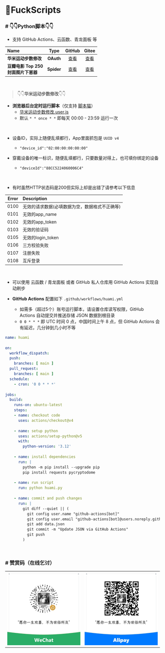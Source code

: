 # 🌈FuckScripts

### \#  **👇👇Python脚本👇👇**

- 支持 GitHub Actions、云函数、青龙面板 等

| Name | Type | GitHub | Gitee |
|:---|:---:|:---:|:---:|
| **华米运动步数修改** | **OAuth** | [查看](https://raw.githubusercontent.com/geoisam/FuckScripts/main/py/huami.py) | [查看](https://gitee.com/geoisam/FuckScripts/raw/main/py/huami.py) |
| **豆瓣电影 Top 250 <br>封面图片下崽器** | **Spider** | [查看](https://raw.githubusercontent.com/geoisam/FuckScripts/main/py/douban.py) | [查看](https://gitee.com/geoisam/FuckScripts/raw/main/py/douban.py) |

<br>

> 👇👇**华米运动步数修改**👇👇

- **浏览器后台定时运行脚本**（仅支持 [脚本猫](https://docs.scriptcat.org)）
  - [华米运动步数修改.user.js](https://github.com/geoisam/FuckScripts/blob/main/sc/华米运动步数修改.user.js)
  - 默认 `* * once * *` 即每天 00:00 - 23:59 运行一次

<br>

- 设备ID，实际上随便乱填都行，App里面抓包是 `UUID v4`
  - `"device_id":"02:00:00:00:00:00"`

- 穿戴设备的唯一标识，随便乱填都行，只要数量对得上，也可填你绑定的设备
  - `"deviceId":"88CC5224060006C4"`

<br>

- 有时虽然HTTP状态码是200但实际上却是出错了请参考以下信息

| Error	| Description |
|:---:|:---|
| 0100 |	无效的请求数据(必填数据为空，数据格式不正确等) |
| 0101 |	无效的app_name |
| 0102 |	无效的app_token |
| 0103 |	无效的验证码 |
| 0105 |	无效的login_token |
| 0106 |	三方校验失败 |
| 0107 |	注册失败 |
| 0108 |	互斥登录 |

<br>

- 可以使用 云函数 / 青龙面板 或者 GitHub 私人仓库用 GitHub Actions 实现自动刷步

- **GitHub Actions** 配置如下 `.github/workflows/huami.yml`
  - 如需多（超过5个）账号运行脚本，请设置仓库读写权限，GitHub Actions 自动提交并推送存储 JSON 数据到根目录
  - `0 0 * * *` 即 UTC 时间 0 点，中国时间上午 8 点，但 GitHub Actions 会有延迟，几分钟到几小时不等

```yml
name: huami
 
on:
  workflow_dispatch:
  push:
    branches: [ main ]
  pull_request:
    branches: [ main ]
  schedule:
    - cron: '0 0 * * *'

jobs:
  build:
    runs-on: ubuntu-latest
    steps:
    - name: checkout code
      uses: actions/checkout@v4

    - name: setup python
      uses: actions/setup-python@v5
      with:
        python-version: '3.12'

    - name: install dependencies
      run: |
        python -m pip install --upgrade pip
        pip install requests pycryptodome

    - name: run script
      run: python huami.py

    - name: commit and push changes
      run: |
        git diff --quiet || (
          git config user.name "github-actions[bot]"
          git config user.email "github-actions[bot]@users.noreply.github.com"
          git add data.json
          git commit -m "Update JSON via GitHub Actions"
          git push
        )
```

<br>

### \# 赞赏码（在线乞讨）

<table>
<tr>
<td><a>
<img src="../images/wechat.jpg">
</a></td>
<td><a>
<img src="../images/alipay.jpg">
</a></td>
</tr>
</table>
